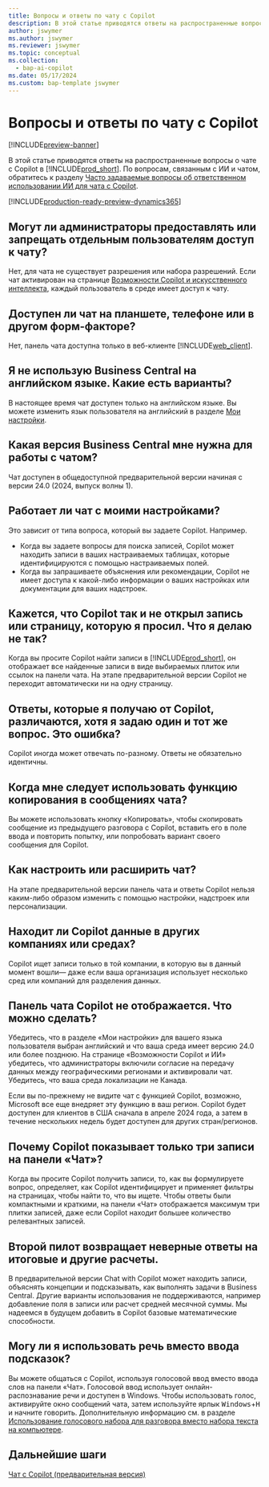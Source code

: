 ```yaml
---
title: Вопросы и ответы по чату с Copilot
description: В этой статье приводятся ответы на распространенные вопросы о чате с Copilot в Business Central.
author: jswymer
ms.author: jswymer
ms.reviewer: jswymer
ms.topic: conceptual
ms.collection:
  - bap-ai-copilot
ms.date: 05/17/2024
ms.custom: bap-template jswymer
---
```

# Вопросы и ответы по чату с Copilot

[!INCLUDE[preview-banner](includes/preview-banner.md)]

В этой статье приводятся ответы на распространенные вопросы о чате с Copilot в [!INCLUDE[prod_short](includes/prod_short.md)]. По вопросам, связанным с ИИ и чатом, обратитесь к разделу [Часто задаваемые вопросы об ответственном использовании ИИ для чата с Copilot](faqs-chat-with-copilot.md).

[!INCLUDE[production-ready-preview-dynamics365](includes/production-ready-preview-dynamics365.md)]

## Могут ли администраторы предоставлять или запрещать отдельным пользователям доступ к чату?

Нет, для чата не существует разрешения или набора разрешений. Если чат активирован на странице [Возможности Copilot и искусственного интеллекта](enable-ai.md), каждый пользователь в среде имеет доступ к чату.
 
## Доступен ли чат на планшете, телефоне или в другом форм-факторе?

Нет, панель чата доступна только в веб-клиенте [!INCLUDE[web_client](includes/web_client.md)].

## Я не использую Business Central на английском языке. Какие есть варианты?

В настоящее время чат доступен только на английском языке. Вы можете изменить язык пользователя на английский в разделе [Мои настройки](ui-change-basic-settings.md#language).

## Какая версия Business Central мне нужна для работы с чатом?

Чат доступен в общедоступной предварительной версии начиная с версии 24.0 (2024, выпуск волны 1).

## Работает ли чат с моими настройками?

Это зависит от типа вопроса, который вы задаете Copilot. Например.

- Когда вы задаете вопросы для поиска записей, Copilot может находить записи в ваших настраиваемых таблицах, которые идентифицируются с помощью настраиваемых полей.
- Когда вы запрашиваете объяснения или рекомендации, Copilot не имеет доступа к какой-либо информации о ваших настройках или документации для ваших надстроек.

## Кажется, что Copilot так и не открыл запись или страницу, которую я просил. Что я делаю не так?

Когда вы просите Copilot найти записи в [!INCLUDE[prod_short](includes/prod_short.md)], он отображает все найденные записи в виде выбираемых плиток или ссылок на панели чата. На этапе предварительной версии Copilot не переходит автоматически ни на одну страницу.

## Ответы, которые я получаю от Copilot, различаются, хотя я задаю один и тот же вопрос. Это ошибка?

Copilot иногда может отвечать по-разному. Ответы не обязательно идентичны.

## Когда мне следует использовать функцию копирования в сообщениях чата?

Вы можете использовать кнопку «Копировать», чтобы скопировать сообщение из предыдущего разговора с Copilot, вставить его в поле ввода и повторить попытку, или попробовать вариант своего сообщения для Copilot.

## Как настроить или расширить чат?

На этапе предварительной версии панель чата и ответы Copilot нельзя каким-либо образом изменить с помощью настройки, надстроек или персонализации.

## Находит ли Copilot данные в других компаниях или средах?

Copilot ищет записи только в той компании, в которую вы в данный момент вошли&mdash; даже если ваша организация использует несколько сред или компаний для разделения данных.

## Панель чата Copilot не отображается. Что можно сделать?

Убедитесь, что в разделе «Мои настройки» для вашего языка пользователя выбран английский и что ваша среда имеет версию 24.0 или более позднюю. На странице «Возможности Copilot и ИИ» убедитесь, что администраторы включили согласие на передачу данных между географическими регионами и активировали чат. Убедитесь, что ваша среда локализации не Канада.

Если вы по-прежнему не видите чат с функцией Copilot, возможно, Microsoft все еще внедряет эту функцию в ваш регион. Copilot будет доступен для клиентов в США сначала в апреле 2024 года, а затем в течение нескольких недель будет доступен для других стран/регионов.

## Почему Copilot показывает только три записи на панели «Чат»?

Когда вы просите Copilot получить записи, то, как вы формулируете вопрос, определяет, как Copilot идентифицирует и применяет фильтры на страницах, чтобы найти то, что вы ищете. Чтобы ответы были компактными и краткими, на панели «Чат» отображается максимум три плитки записей, даже если Copilot находит большее количество релевантных записей.

## Второй пилот возвращает неверные ответы на итоговые и другие расчеты.

В предварительной версии Chat with Copilot может находить записи, объяснять концепции и подсказывать, как выполнять задачи в Business Central. Другие варианты использования не поддерживаются, например добавление поля в записи или расчет средней месячной суммы. Мы надеемся в будущем добавить в Copilot базовые математические способности.

## Могу ли я использовать речь вместо ввода подсказок?

Вы можете общаться с Copilot, используя голосовой ввод вместо ввода слов на панели «Чат». Голосовой ввод использует онлайн-распознавание речи и доступен в Windows. Чтобы использовать голос, активируйте окно сообщений чата, затем используйте ярлык  <kbd>Windows</kbd>+<kbd>H</kbd>  и начните говорить. Дополнительную информацию см. в разделе  [Использование голосового набора для разговора вместо набора текста на компьютере](https://support.microsoft.com/windows/use-voice-typing-to-talk-instead-of-type-on-your-pc-fec94565-c4bd-329d-e59a-af033fa5689f).

## Дальнейшие шаги

[Чат с Copilot (предварительная версия)](chat-with-copilot.md)
